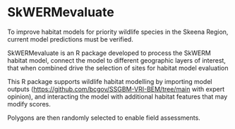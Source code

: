 # SkWERMevaluate

To improve habitat models for priority wildlife species in the Skeena Region, current model predictions must be verified.

SkWERMevaluate is an R package developed to process the SkWERM habitat model, connect the model to different geographic layers of interest, that when combined drive the selection of sites for habitat model evaluation

This R package supports wildlife habitat modelling by importing model outputs (https://github.com/bcgov/SSGBM-VRI-BEM/tree/main with expert opinion), and interacting the model with additional habitat features that may modify scores. 

Polygons are then randomly selected to enable field assessments. 


